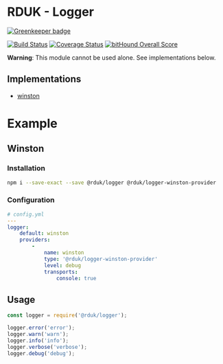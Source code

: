 # RDUK - Logger

[![Greenkeeper badge](https://badges.greenkeeper.io/rd-uk/rduk-logger.svg)](https://greenkeeper.io/)

[![Build Status](https://travis-ci.org/rd-uk/rduk-logger.svg?branch=master)](https://travis-ci.org/rd-uk/rduk-logger)
[![Coverage Status](https://coveralls.io/repos/github/rd-uk/rduk-logger/badge.svg?branch=master)](https://coveralls.io/github/rd-uk/rduk-logger?branch=master)
[![bitHound Overall Score](https://www.bithound.io/github/rd-uk/rduk-logger/badges/score.svg)](https://www.bithound.io/github/rd-uk/rduk-logger)

__Warning__: This module cannot be used alone. See implementations below.

## Implementations

- [winston](https://www.npmjs.com/package/@rduk/logger-winston-provider)

# Example

## Winston

### Installation

```sh
npm i --save-exact --save @rduk/logger @rduk/logger-winston-provider
```

### Configuration

```yaml
# config.yml
---
logger:
    default: winston
    providers:
        -
            name: winston
            type: '@rduk/logger-winston-provider'
            level: debug
            transports:
                console: true
```

## Usage

```js
const logger = require('@rduk/logger');

logger.error('error'); 
logger.warn('warn'); 
logger.info('info'); 
logger.verbose('verbose'); 
logger.debug('debug'); 
```
